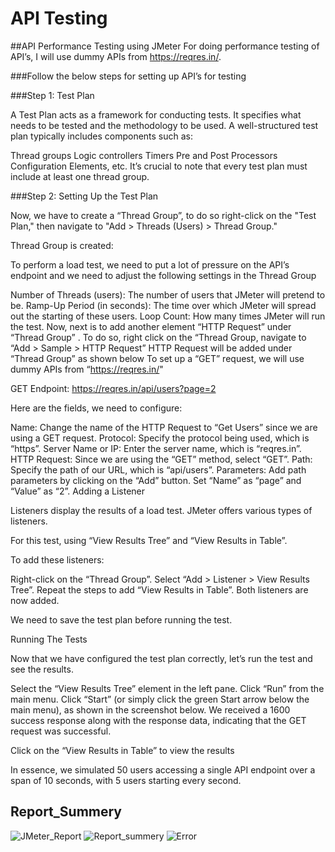# API Testing

##API Performance Testing using JMeter
For doing performance testing of API’s, I will use dummy APIs from https://reqres.in/.

###Follow the below steps for setting up API’s for testing

###Step 1: Test Plan

A Test Plan acts as a framework for conducting tests. It specifies what needs to be tested and the methodology to be used. A well-structured test plan typically includes components such as:

Thread groups
Logic controllers
Timers
Pre and Post Processors
Configuration Elements, etc.
It’s crucial to note that every test plan must include at least one thread group.

###Step 2: Setting Up the Test Plan

Now, we have to create a “Thread Group”, to do so right-click on the "Test Plan," then navigate to "Add > Threads (Users) > Thread Group."

Thread Group is created:

To perform a load test, we need to put a lot of pressure on the API’s endpoint and we need to adjust the following settings in the Thread Group

Number of Threads (users): The number of users that JMeter will pretend to be.
Ramp-Up Period (in seconds): The time over which JMeter will spread out the starting of these users.
Loop Count: How many times JMeter will run the test.
Now, next is to add another element “HTTP Request” under “Thread Group” . To do so, right click on the “Thread Group, navigate to “Add > Sample > HTTP Request”
HTTP Request will be added under “Thread Group” as shown below
To set up a “GET” request, we will use dummy APIs from “https://reqres.in/"

GET Endpoint: https://reqres.in/api/users?page=2

Here are the fields, we need to configure:

Name: Change the name of the HTTP Request to “Get Users” since we are using a GET request.
Protocol: Specify the protocol being used, which is “https”.
Server Name or IP: Enter the server name, which is “reqres.in”.
HTTP Request: Since we are using the “GET” method, select “GET”.
Path: Specify the path of our URL, which is “api/users”.
Parameters: Add path parameters by clicking on the “Add” button. Set “Name” as “page” and “Value” as “2”.
Adding a Listener

Listeners display the results of a load test. JMeter offers various types of listeners.

For this test, using “View Results Tree” and “View Results in Table”.

To add these listeners:

Right-click on the “Thread Group”.
Select “Add > Listener > View Results Tree”.
Repeat the steps to add “View Results in Table”.
Both listeners are now added.

We need to save the test plan before running the test.

Running The Tests

Now that we have configured the test plan correctly, let’s run the test and see the results.

Select the “View Results Tree” element in the left pane.
Click “Run” from the main menu.
Click “Start” (or simply click the green Start arrow below the main menu), as shown in the screenshot below.
We received a 1600 success response along with the response data, indicating that the GET request was successful.

Click on the “View Results in Table” to view the results

In essence, we simulated 50 users accessing a single API endpoint over a span of 10 seconds, with 5 users starting every second.

## Report_Summery 
![JMeter_Report](https://github.com/user-attachments/assets/8c1fdd9b-7f95-4f83-bf44-0f637e69c84e)
![Report_summery](https://github.com/user-attachments/assets/e59de023-0ba5-4c90-9140-c38c164ac6ea)
![Error ](https://github.com/user-attachments/assets/5e51356d-b5e7-4806-a51b-2488f2b91187)


